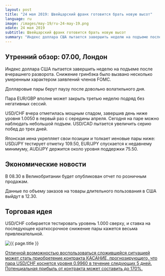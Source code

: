 ```yaml
---
layout: post
title: "24 мая 2019: Швейцарский франк готовится брать новую высот"
language: ru
image: /images/may-19/ru-24-may-19.png
xdate: 24 мая 2019
subtitle: Швейцарский франк готовится брать новую высот
summary: "Индекс доллара США пытается завершить неделю на подъеме после вчерашнего разворота. Снижение гринбэка было вызвано несколько умеренным характером заявлений членов FOMC. Долларовые пары берут паузу после довольно волатильного дня."
---
```

## Утренний обзор: 07.00, Лондон
 
Индекс доллара США пытается завершить неделю на подъеме после вчерашнего разворота. Снижение гринбэка было вызвано несколько умеренным характером заявлений членов FOMC.

Долларовые пары берут паузу после довольно волатильного дня.

Пара EUR/GBP вполне может закрыть третью неделю подряд без негативных сессий.

USD/CHF вчера отметилась мощным спадом, завершив день ниже уровня 1.0050 в первый раз с середины апреля. Сегодня на паре можно наблюдать небольшой подъем. USD/CAD пытается увеличить серию побед до трех дней.

Японская иена укрепляет свои позиции и толкает иеновые пары ниже: USD/JPY тестирует отметку 109.50, EUR/JPY спускается к недавнему минимуму, AUD/JPY держится около уровня поддержки 75.50.
 
## Экономические новости
 
В 08.30 в Великобритании будет опубликован отчет по розничным продажам.

Данные по объему заказов на товары длительного пользования в США выйдут в 12.30.
 
## Торговая идея
 
USD/CHF собирается тестировать уровень 1.000 сверху, и ставка на последующее краткосрочное снижение пары кажется весьма привлекательной.

<img src="{{ site.url }}/images/may-19/ru-24-may-19.png" alt="{{ page.title }}"  title="{{ page.title }}">

<a href="%LINK%%?currency=USD&amp;market=forex&underlying=frxUSDCHF&formname=touchnotouch&duration_amount=4&duration_units=d&amount=10&amount_type=stake&expiry_type=duration&barrier=0.996" target="_blank" rel="noopener noreferrer nofollow">Отличной возможностью воспользоваться сложившейся ситуацией может стать приобретение контракта КАСАНИЕ, прогнозирующего, что пара USD/CHF коснется уровня 0.9960 в течение следующих 5 дней. Потенциальная прибыль от контракта может составить до 170%.</a>
